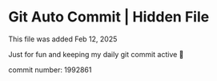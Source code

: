 # Git Auto Commit | Hidden File

This file was added Feb 12, 2025

Just for fun and keeping my daily git commit active 🤪

commit number: 1992861
